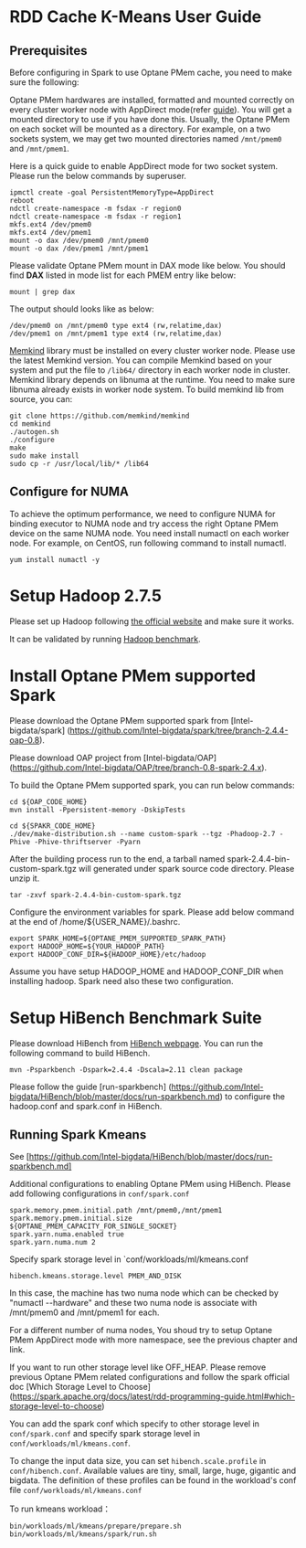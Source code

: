 # RDD Cache K-Means User Guide

## Prerequisites
Before configuring in Spark to use Optane PMem cache, you need to make sure the following:

Optane PMem hardwares are installed, formatted and mounted correctly on every cluster worker node with AppDirect mode(refer [guide](https://software.intel.com/en-us/articles/quick-start-guide-configure-intel-optane-dc-persistent-memory-on-linux)). You will get a mounted directory to use if you have done this. Usually, the Optane PMem on each socket will be mounted as a directory. For example, on a two sockets system, we may get two mounted directories named `/mnt/pmem0` and `/mnt/pmem1`.

Here is a quick guide to enable AppDirect mode for two socket system. Please run the below commands by superuser.
```
ipmctl create -goal PersistentMemoryType=AppDirect
reboot
ndctl create-namespace -m fsdax -r region0
ndctl create-namespace -m fsdax -r region1
mkfs.ext4 /dev/pmem0
mkfs.ext4 /dev/pmem1
mount -o dax /dev/pmem0 /mnt/pmem0
mount -o dax /dev/pmem1 /mnt/pmem1
```

Please validate Optane PMem mount in DAX mode like below. You should find **DAX** listed in mode list for each PMEM entry like below:
```
mount | grep dax 
```

The output should looks like as below:
```
/dev/pmem0 on /mnt/pmem0 type ext4 (rw,relatime,dax)
/dev/pmem1 on /mnt/pmem1 type ext4 (rw,relatime,dax) 
```

[Memkind](http://memkind.github.io/memkind/) library must be installed on every cluster worker node. Please use the latest Memkind version. You can compile Memkind based on your system and put the file to `/lib64/` directory in each worker node in cluster. Memkind library depends on libnuma at the runtime. You need to make sure libnuma already exists in worker node system. To build memkind lib from source, you can:
```
git clone https://github.com/memkind/memkind
cd memkind
./autogen.sh
./configure
make
sudo make install
sudo cp -r /usr/local/lib/* /lib64 
```

## Configure for NUMA
To achieve the optimum performance, we need to configure NUMA for binding executor to NUMA node and try access the right Optane PMem device on the same NUMA node. You need install numactl on each worker node. For example, on CentOS, run following command to install numactl.

```
yum install numactl -y
```

# Setup Hadoop 2.7.5
Please set up Hadoop following [the official website](https://hadoop.apache.org/docs/stable/hadoop-project-dist/hadoop-common/SingleCluster.html#Installing_Software) and make sure it works.

It can be validated by running [Hadoop benchmark](https://hadoop.apache.org/docs/stable/hadoop-project-dist/hadoop-common/Benchmarking.html).

# Install Optane PMem supported Spark
Please download the Optane PMem supported spark from [Intel-bigdata/spark] (https://github.com/Intel-bigdata/spark/tree/branch-2.4.4-oap-0.8).

Please download OAP project from [Intel-bigdata/OAP] (https://github.com/Intel-bigdata/OAP/tree/branch-0.8-spark-2.4.x).

To build the Optane PMem supported spark, you can run below commands:
```
cd ${OAP_CODE_HOME}
mvn install -Ppersistent-memory -DskipTests

cd ${SPAKR_CODE_HOME}
./dev/make-distribution.sh --name custom-spark --tgz -Phadoop-2.7 -Phive -Phive-thriftserver -Pyarn
```
After the building process run to the end, a tarball named spark-2.4.4-bin-custom-spark.tgz will generated under spark source code directory. Please unzip it.
```
tar -zxvf spark-2.4.4-bin-custom-spark.tgz
```

Configure the environment variables for spark. Please add below command at the end of /home/${USER_NAME}/.bashrc.
```
export SPARK_HOME=${OPTANE_PMEM_SUPPORTED_SPARK_PATH}
export HADOOP_HOME=${YOUR_HADOOP_PATH}
export HADOOP_CONF_DIR=${HADOOP_HOME}/etc/hadoop 
```
Assume you have setup HADOOP_HOME and HADOOP_CONF_DIR when installing hadoop. Spark need also these two configuration.

# Setup HiBench Benchmark Suite
Please download HiBench from [HiBench webpage](https://github.com/intel-hadoop/HiBench.git). You can run the following command to build HiBench.
```
mvn -Psparkbench -Dspark=2.4.4 -Dscala=2.11 clean package
```

Please follow the guide [run-sparkbench] (https://github.com/Intel-bigdata/HiBench/blob/master/docs/run-sparkbench.md) to configure the hadoop.conf and spark.conf in HiBench.

## Running Spark Kmeans
See [https://github.com/Intel-bigdata/HiBench/blob/master/docs/run-sparkbench.md] 

Additional configurations to enabling Optane PMem using HiBench. Please add following configurations in `conf/spark.conf`
```
spark.memory.pmem.initial.path /mnt/pmem0,/mnt/pmem1
spark.memory.pmem.initial.size ${OPTANE_PMEM_CAPACITY_FOR_SINGLE_SOCKET}
spark.yarn.numa.enabled true
spark.yarn.numa.num 2
```
Specify spark storage level in `conf/workloads/ml/kmeans.conf
```
hibench.kmeans.storage.level PMEM_AND_DISK
```
In this case, the machine has two numa node which can be checked by "numactl --hardware" and these two numa node is associate with /mnt/pmem0 and /mnt/pmem1 for each. 

For a different number of numa nodes, You shoud try to setup Optane PMem AppDirect mode with more namespace, see the previous chapter and link.

If you want to run other storage level like OFF_HEAP. Please remove previous Optane PMem related configurations and follow the spark official doc [Which Storage Level to Choose] (https://spark.apache.org/docs/latest/rdd-programming-guide.html#which-storage-level-to-choose)

You can add the spark conf which specify to other storage level in `conf/spark.conf` and specify spark storage level in `conf/workloads/ml/kmeans.conf`.


To change the input data size, you can set `hibench.scale.profile` in `conf/hibench.conf`. Available values are tiny, small, large, huge, gigantic and bigdata. The definition of these profiles can be found in the workload's conf file `conf/workloads/ml/kmeans.conf`
 
To run kmeans workload：
```
bin/workloads/ml/kmeans/prepare/prepare.sh
bin/workloads/ml/kmeans/spark/run.sh
```

